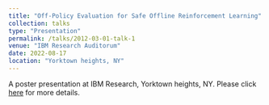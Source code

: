 ```yaml
---
title: "Off-Policy Evaluation for Safe Offline Reinforcement Learning"
collection: talks
type: "Presentation"
permalink: /talks/2012-03-01-talk-1
venue: "IBM Research Auditorum"
date: 2022-08-17
location: "Yorktown heights, NY"
---
```


A poster presentation at IBM Research, Yorktown heights, NY. Please click [here](https://Dbrainiac074.github.io/files/RPI.pdf) for more details.
